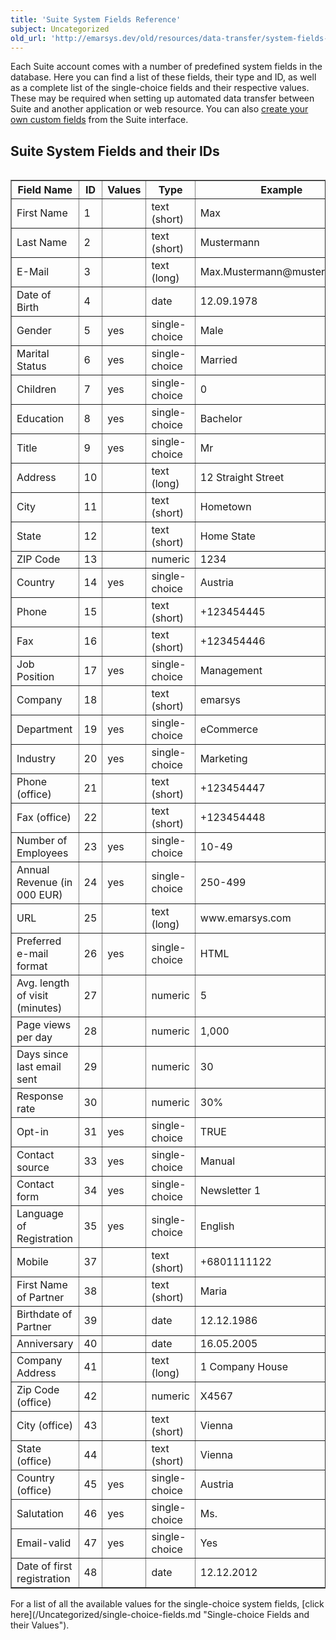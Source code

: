 ```yaml
---
title: 'Suite System Fields Reference'
subject: Uncategorized
old_url: 'http://emarsys.dev/old/resources/data-transfer/system-fields-2/'
---
```


Each Suite account comes with a number of predefined system fields in the database. Here you can find a list of these fields, their type and ID, as well as a complete list of the single-choice fields and their respective values. These may be required when setting up automated data transfer between Suite and another application or web resource. You can also [create your own custom fields](/Suite/custom-fields.md "Creating Custom Fields") from the Suite interface.

<span class="mw-headline" id="Suite_System_Fields_and_their_IDs">Suite System Fields and their IDs<a name="bs-ue-jumpmark-8949d7bf9897515c06f195cececbf870"></a></span>
-----------------------------------------------------------------------------------------------------------------------------------------------------------------------

<table align="left" border="1" class="wikitable" style="width: 100%"><thead><tr><th>Field Name</th> <th>ID</th> <th>Values</th> <th>Type</th> <th>Example</th> </tr></thead><tbody><tr><td>First Name</td> <td>1</td> <td></td> <td>text (short)</td> <td>Max</td> </tr><tr><td>Last Name</td> <td>2</td> <td></td> <td>text (short)</td> <td>Mustermann</td> </tr><tr><td>E-Mail</td> <td>3</td> <td></td> <td>text (long)</td> <td>Max.Mustermann@mustermann.at</td> </tr><tr><td>Date of Birth</td> <td>4</td> <td></td> <td>date</td> <td>12.09.1978</td> </tr><tr><td>Gender</td> <td>5</td> <td>yes</td> <td>single-choice</td> <td>Male</td> </tr><tr><td>Marital Status</td> <td>6</td> <td>yes</td> <td>single-choice</td> <td>Married</td> </tr><tr><td>Children</td> <td>7</td> <td>yes</td> <td>single-choice</td> <td>0</td> </tr><tr><td>Education</td> <td>8</td> <td>yes</td> <td>single-choice</td> <td>Bachelor</td> </tr><tr><td>Title</td> <td>9</td> <td>yes</td> <td>single-choice</td> <td>Mr</td> </tr><tr><td>Address</td> <td>10</td> <td></td> <td>text (long)</td> <td>12 Straight Street</td> </tr><tr><td>City</td> <td>11</td> <td></td> <td>text (short)</td> <td>Hometown</td> </tr><tr><td>State</td> <td>12</td> <td></td> <td>text (short)</td> <td>Home State</td> </tr><tr><td>ZIP Code</td> <td>13</td> <td></td> <td>numeric</td> <td>1234</td> </tr><tr><td>Country</td> <td>14</td> <td>yes</td> <td>single-choice</td> <td>Austria</td> </tr><tr><td>Phone</td> <td>15</td> <td></td> <td>text (short)</td> <td>+123454445</td> </tr><tr><td>Fax</td> <td>16</td> <td></td> <td>text (short)</td> <td>+123454446</td> </tr><tr><td>Job Position</td> <td>17</td> <td>yes</td> <td>single-choice</td> <td>Management</td> </tr><tr><td>Company</td> <td>18</td> <td></td> <td>text (short)</td> <td>emarsys</td> </tr><tr><td>Department</td> <td>19</td> <td>yes</td> <td>single-choice</td> <td>eCommerce</td> </tr><tr><td>Industry</td> <td>20</td> <td>yes</td> <td>single-choice</td> <td>Marketing</td> </tr><tr><td>Phone (office)</td> <td>21</td> <td></td> <td>text (short)</td> <td>+123454447</td> </tr><tr><td>Fax (office)</td> <td>22</td> <td></td> <td>text (short)</td> <td>+123454448</td> </tr><tr><td>Number of Employees</td> <td>23</td> <td>yes</td> <td>single-choice</td> <td>10-49</td> </tr><tr><td>Annual Revenue (in 000 EUR)</td> <td>24</td> <td>yes</td> <td>single-choice</td> <td>250-499</td> </tr><tr><td>URL</td> <td>25</td> <td></td> <td>text (long)</td> <td>www.emarsys.com</td> </tr><tr><td>Preferred e-mail format</td> <td>26</td> <td>yes</td> <td>single-choice</td> <td>HTML</td> </tr><tr><td>Avg. length of visit (minutes)</td> <td>27</td> <td></td> <td>numeric</td> <td>5</td> </tr><tr><td>Page views per day</td> <td>28</td> <td></td> <td>numeric</td> <td>1,000</td> </tr><tr><td>Days since last email sent</td> <td>29</td> <td></td> <td>numeric</td> <td>30</td> </tr><tr><td>Response rate</td> <td>30</td> <td></td> <td>numeric</td> <td>30%</td> </tr><tr><td>Opt-in</td> <td>31</td> <td>yes</td> <td>single-choice</td> <td>TRUE</td> </tr><tr><td>Contact source</td> <td>33</td> <td>yes</td> <td>single-choice</td> <td>Manual</td> </tr><tr><td>Contact form</td> <td>34</td> <td>yes</td> <td>single-choice</td> <td>Newsletter 1</td> </tr><tr><td>Language of Registration</td> <td>35</td> <td>yes</td> <td>single-choice</td> <td>English</td> </tr><tr><td>Mobile</td> <td>37</td> <td></td> <td>text (short)</td> <td>+6801111122</td> </tr><tr><td>First Name of Partner</td> <td>38</td> <td></td> <td>text (short)</td> <td>Maria</td> </tr><tr><td>Birthdate of Partner</td> <td>39</td> <td></td> <td>date</td> <td>12.12.1986</td> </tr><tr><td>Anniversary</td> <td>40</td> <td></td> <td>date</td> <td>16.05.2005</td> </tr><tr><td>Company Address</td> <td>41</td> <td></td> <td>text (long)</td> <td>1 Company House</td> </tr><tr><td>Zip Code (office)</td> <td>42</td> <td></td> <td>numeric</td> <td>X4567</td> </tr><tr><td>City (office)</td> <td>43</td> <td></td> <td>text (short)</td> <td>Vienna</td> </tr><tr><td>State (office)</td> <td>44</td> <td></td> <td>text (short)</td> <td>Vienna</td> </tr><tr><td>Country (office)</td> <td>45</td> <td>yes</td> <td>single-choice</td> <td>Austria</td> </tr><tr><td>Salutation</td> <td>46</td> <td>yes</td> <td>single-choice</td> <td>Ms.</td> </tr><tr><td>Email-valid</td> <td>47</td> <td>yes</td> <td>single-choice</td> <td>Yes</td> </tr><tr><td>Date of first registration</td> <td>48</td> <td></td> <td>date</td> <td>12.12.2012</td></tr></tbody></table> For a list of all the available values for the single-choice system fields, [click here](/Uncategorized/single-choice-fields.md "Single-choice Fields and their Values").